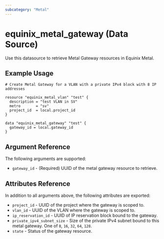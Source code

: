 ```yaml
---
subcategory: "Metal"
---
```


# equinix_metal_gateway (Data Source)

Use this datasource to retrieve Metal Gateway resources in Equinix Metal.

## Example Usage

```hcl
# Create Metal Gateway for a VLAN with a private IPv4 block with 8 IP addresses

resource "equinix_metal_vlan" "test" {
  description = "test VLAN in SV"
  metro       = "sv"
  project_id  = local.project_id
}

data "equinix_metal_gateway" "test" {
  gateway_id = local.gateway_id
}
```

## Argument Reference

The following arguments are supported:

* `gateway_id` - (Required) UUID of the metal gateway resource to retrieve.

## Attributes Reference

In addition to all arguments above, the following attributes are exported:

* `project_id` - UUID of the project where the gateway is scoped to.
* `vlan_id` - UUID of the VLAN where the gateway is scoped to.
* `ip_reservation_id` - UUID of IP reservation block bound to the gateway.
* `private_ipv4_subnet_size` - Size of the private IPv4 subnet bound to this metal gateway. One of
`8`, `16`, `32`, `64`, `128`.
* `state` - Status of the gateway resource.
